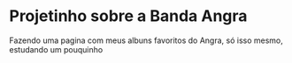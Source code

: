 # Projetinho sobre a Banda Angra

Fazendo uma pagina com meus albuns favoritos do Angra, só isso mesmo, estudando um pouquinho
